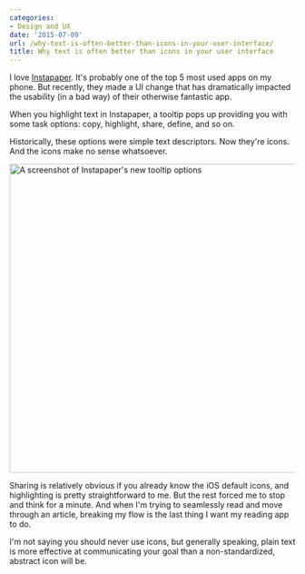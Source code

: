 ```yaml
---
categories:
- Design and UX
date: '2015-07-09'
url: /why-text-is-often-better-than-icons-in-your-user-interface/
title: Why text is often better than icons in your user interface
---
```


I love [Instapaper](https://www.instapaper.com/u). It's probably one of the top 5 most used apps on my phone. But recently, they made a UI change that has dramatically impacted the usability (in a bad way) of their otherwise fantastic app.

When you highlight text in Instapaper, a tooltip pops up providing you with some task options: copy, highlight, share, define, and so on.

Historically, these options were simple text descriptors. Now they're icons. And the icons make no sense whatsoever.

<img src="https://gomakethings.com/wp-content/uploads/2015/07/instapaper-icons-vs-words.jpg" alt="A screenshot of Instapaper&#039;s new tooltip options" width="721" height="544" class="aligncenter size-full wp-image-6351" />

Sharing is relatively obvious if you already know the iOS default icons, and highlighting is pretty straightforward to me. But the rest forced me to stop and think for a minute. And when I'm trying to seamlessly read and move through an article, breaking my flow is the last thing I want my reading app to do.

I'm not saying you should never use icons, but generally speaking, plain text is more effective at communicating your goal than a non-standardized, abstract icon will be.